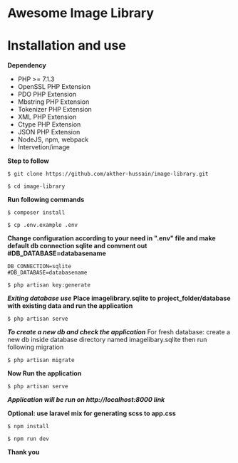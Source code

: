 # Awesome Image Library

# Installation and use

**Dependency**
- PHP >= 7.1.3
- OpenSSL PHP Extension
- PDO PHP Extension
- Mbstring PHP Extension
- Tokenizer PHP Extension
- XML PHP Extension
- Ctype PHP Extension
- JSON PHP Extension
- NodeJS, npm, webpack
- Intervetion/image

**Step to follow**
```
$ git clone https://github.com/akther-hussain/image-library.git

```
```
$ cd image-library
```
**Run following commands**
```
$ composer install
```
```
$ cp .env.example .env
```
**Change configuration according to your need in ".env" file and make default db connection sqlite and comment out #DB_DATABASE=databasename**
```
DB_CONNECTION=sqlite
#DB_DATABASE=databasename
```
```
$ php artisan key:generate
```
***Exiting database use***
**Place imagelibrary.sqlite to project_folder/database with existing data and run the application**
```
$ php artisan serve
```

***To create a new db and check the application***
For fresh database: create a new db inside database directory named imagelibary.sqlite then run following migration
```
$ php artisan migrate
```
**Now Run the application**
```
$ php artisan serve
```
***Application will be run on http://localhost:8000 link***

**Optional: use laravel mix for generating scss to app.css**
```
$ npm install
```
```
$ npm run dev
```

**Thank you**
